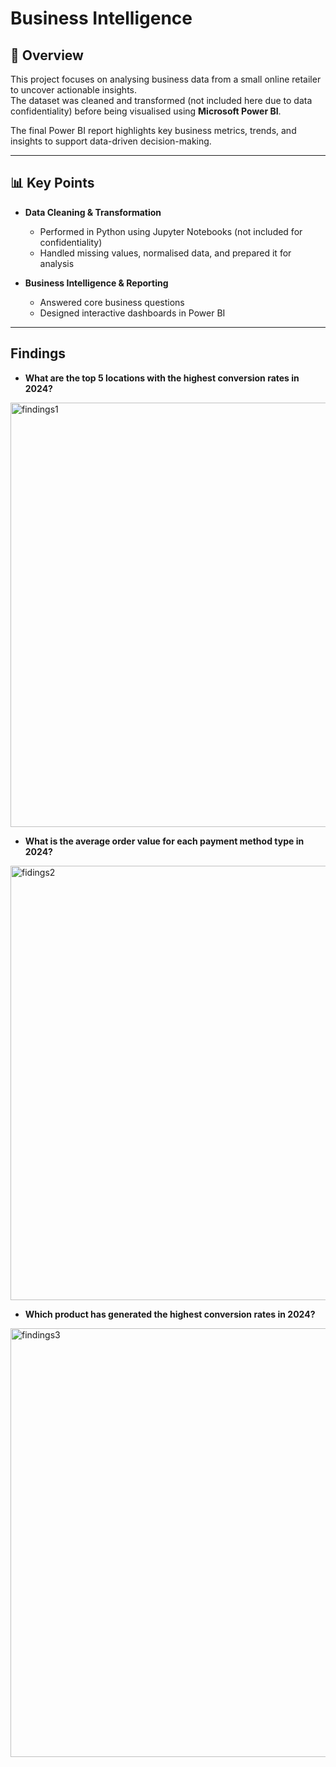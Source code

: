 # Business Intelligence

## 📖 Overview  
This project focuses on analysing business data from a small online retailer to uncover actionable insights.  
The dataset was cleaned and transformed (not included here due to data confidentiality) before being visualised using **Microsoft Power BI**.  

The final Power BI report highlights key business metrics, trends, and insights to support data-driven decision-making.  

---

## 📊 Key Points 
- **Data Cleaning & Transformation**  
  - Performed in Python using Jupyter Notebooks (not included for confidentiality)  
  - Handled missing values, normalised data, and prepared it for analysis  

- **Business Intelligence & Reporting**  
  - Answered core business questions  
  - Designed interactive dashboards in Power BI  
---

## Findings
- **What are the top 5 locations with the highest conversion rates in 2024?**
<img width="1219" height="679" alt="findings1" src="https://github.com/user-attachments/assets/149fbe20-39bd-4760-8647-441f10debef2" />

- **What is the average order value for each payment method type in 2024?**
<img width="1230" height="695" alt="fidings2" src="https://github.com/user-attachments/assets/643d1eb5-7f90-42a4-8f7f-e781c5f0831c" />

- **Which product has generated the highest conversion rates in 2024?**
<img width="1244" height="686" alt="findings3" src="https://github.com/user-attachments/assets/6b2ca0c7-cf16-48c5-99b0-3d0a59249b72" />
